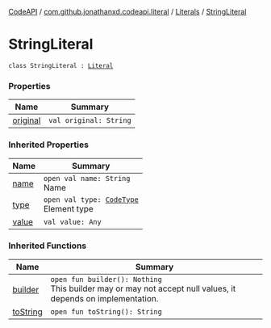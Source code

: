 [CodeAPI](../../../index.md) / [com.github.jonathanxd.codeapi.literal](../../index.md) / [Literals](../index.md) / [StringLiteral](.)

# StringLiteral

`class StringLiteral : `[`Literal`](../../-literal/index.md)

### Properties

| Name | Summary |
|---|---|
| [original](original.md) | `val original: String` |

### Inherited Properties

| Name | Summary |
|---|---|
| [name](../../-literal/name.md) | `open val name: String`<br>Name |
| [type](../../-literal/type.md) | `open val type: `[`CodeType`](../../../com.github.jonathanxd.codeapi.type/-code-type/index.md)<br>Element type |
| [value](../../-literal/value.md) | `val value: Any` |

### Inherited Functions

| Name | Summary |
|---|---|
| [builder](../../-literal/builder.md) | `open fun builder(): Nothing`<br>This builder may or may not accept null values, it depends on implementation. |
| [toString](../../-literal/to-string.md) | `open fun toString(): String` |
